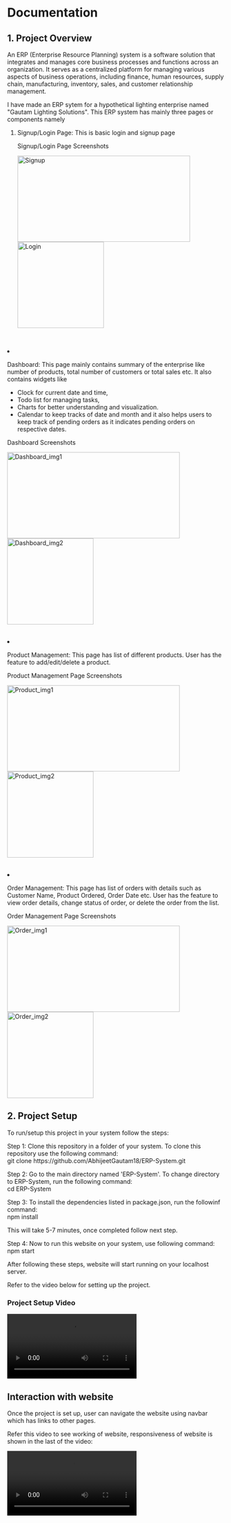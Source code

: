 <h1>Documentation</h1>
<h2>1. Project Overview</h2>
<p>An ERP (Enterprise Resource Planning) system is a software solution that integrates and manages core business processes and functions across an organization. It serves as a centralized platform for managing various aspects of business operations, including finance, human resources, supply chain, manufacturing, inventory, sales, and customer relationship management.</p>
<p>I have made an ERP sytem for a hypothetical lighting enterprise named "Gautam Lighting Solutions". This ERP system has mainly three pages or components namely
<ol><li><p>Signup/Login Page: This is basic login and signup page</p></li>
  <p>Signup/Login Page Screenshots</p>
  <p> <img src ='https://github.com/AbhijeetGautam18/ERP-System/assets/79470730/d3d78516-fed4-4a34-a1e5-65ef05d0bcf0' alt='Signup' height="200px" width="400px">
    <img src='https://github.com/AbhijeetGautam18/ERP-System/assets/79470730/37b9778c-eacc-45db-a5a7-a2b782bdce47' alt='Login' height="200px" widht="200px"></p><br/></ol>
  
  <li><p>Dashboard: This page mainly contains summary of the enterprise like number of products, total number of customers or total sales etc. It also contains widgets like <ul><li>Clock for current date and time,</li> <li>Todo list for managing tasks,</li> <li>Charts for better understanding and visualization.</li><li>Calendar to keep tracks of date and month and it also helps users to keep track of pending orders as it indicates pending orders on respective dates.</li></ul></p></li>
  <p>Dashboard Screenshots</p>
  <p> <img src ='https://github.com/AbhijeetGautam18/ERP-System/assets/79470730/ea36f766-212b-4f4b-9dbb-3ad1704ab7a0' alt='Dashboard_img1' height="200px" width="400px">
    <img src='https://github.com/AbhijeetGautam18/ERP-System/assets/79470730/e816c024-4b0a-4916-aa2f-d07077f3050b' alt='Dashboard_img2' height="200px" widht="200px"></p><br/>
<li><p>Product Management: This page has list of different products. User has the feature to add/edit/delete a product.</p></li>
 <p>Product Management Page Screenshots</p>
  <p> <img src ='https://github.com/AbhijeetGautam18/ERP-System/assets/79470730/103f4404-4083-400b-9620-4b27ec5df936' alt='Product_img1' height="200px" width="400px">
    <img src='https://github.com/AbhijeetGautam18/ERP-System/assets/79470730/41075132-9985-4d18-bb63-c951ee25b2e5' alt='Product_img2' height="200px" widht="200px"></p><br/>
    
<li><p>Order Management: This page has list of orders with details such as Customer Name, Product Ordered, Order Date etc. User has the feature to view order details, change status of order, or delete the order from the list.</p></li>
 <p>Order Management Page Screenshots</p>
  <p> <img src ='https://github.com/AbhijeetGautam18/ERP-System/assets/79470730/37c67d96-9829-4716-b851-efb3dee7866d' alt='Order_img1' height="200px" width="400px">
    <img src='https://github.com/AbhijeetGautam18/ERP-System/assets/79470730/f249386e-65e8-4c03-879c-cbb46ee657e1' alt='Order_img2' height="200px" widht="200px"></p>
</ol>

<h2>2. Project Setup</h2>
<p> To run/setup this project in your system follow the steps:</p>
<p>Step 1: Clone this repository in a folder of your system. To clone this repository use the following command:<br/>
git clone https://github.com/AbhijeetGautam18/ERP-System.git</p>
<p>Step 2: Go to the main directory named 'ERP-System'. To change directory to ERP-System, run the following command:<br/>
cd ERP-System</p>
<p>Step 3: To install the dependencies listed in package.json, run the followinf command:<br/>
npm install</p>
<p>This will take 5-7 minutes, once completed follow next step.</p>
<p>Step 4: Now to run this website on your system, use following command:<br/>
npm start</p>
<p> After following these steps, website will start running on your localhost server.</p>
<p>Refer to the video below for setting up the project.</p>
<h3>Project Setup Video</h3>
<video src = 'https://github.com/AbhijeetGautam18/ERP-System/assets/79470730/3e372643-d3e8-49ac-93ee-ea53c7bd04d0'></video>

<h2>Interaction with website</h2>
<p>Once the project is set up, user can navigate the website using navbar which has links to other pages.</p>
<p>Refer this video to see working of website, responsiveness of website is shown in the last of the video:</p>
<video src = 'https://github.com/AbhijeetGautam18/ERP-System/assets/79470730/067b93b3-a8ba-4221-ab7c-1814d1a956a4'></video>








